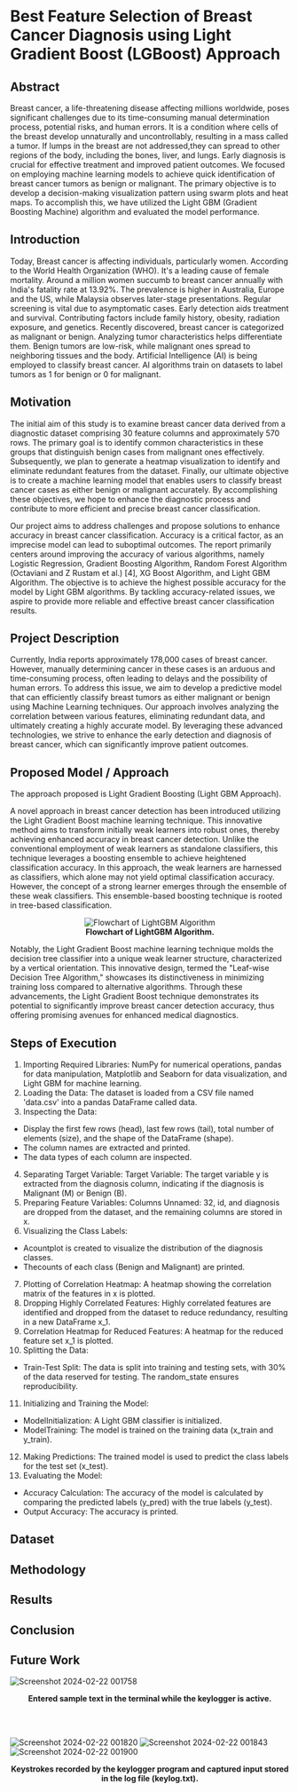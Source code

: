 # Best Feature Selection of Breast Cancer Diagnosis using Light Gradient Boost (LGBoost) Approach

## Abstract

Breast cancer, a life-threatening disease affecting millions worldwide, poses significant challenges due to its time-consuming manual determination process, potential risks, and human errors. It is a condition where cells of the breast develop unnaturally and uncontrollably, resulting in a mass called a tumor. If lumps in the breast are not addressed,they can spread to other regions of the body, including the bones, liver, and lungs. Early diagnosis is crucial for effective treatment and improved patient outcomes. We focused on employing machine learning models to achieve quick identification of breast cancer tumors as benign or malignant. The primary objective is to develop a decision-making visualization pattern using swarm plots and heat maps. To accomplish this, we have utilized the Light GBM (Gradient Boosting Machine) algorithm and evaluated the model performance.

## Introduction

Today, Breast cancer is affecting individuals, particularly women. According to the World Health Organization (WHO). It's a leading cause of female mortality. Around a million women succumb to breast cancer annually with India's fatality rate at 13.92%. The prevalence is higher in Australia, Europe and the US, while Malaysia observes later-stage presentations. Regular screening is vital due to asymptomatic cases. Early detection aids treatment and survival. Contributing factors include family history, obesity, radiation exposure, and genetics. Recently discovered, breast cancer is categorized as malignant or benign. Analyzing tumor characteristics helps differentiate them. Benign tumors are low-risk, while malignant ones spread to neighboring tissues and the body. Artificial Intelligence (AI) is being employed to classify breast cancer. AI algorithms train on datasets to label tumors as 1 for benign or 0 for malignant.

## Motivation

The initial aim of this study is to examine breast cancer data derived from a diagnostic dataset comprising 30 feature columns and approximately 570 rows. The primary goal is to identify common characteristics in these groups that distinguish benign cases from malignant ones effectively. Subsequently, we plan to generate a heatmap visualization to identify and eliminate redundant features from the dataset. Finally, our ultimate objective is to create a machine learning model that enables users to classify breast cancer cases as either benign or malignant accurately. By accomplishing these objectives, we hope to enhance the diagnostic process and contribute to more efficient and precise breast cancer classification.

Our project aims to address challenges and propose solutions to enhance accuracy in breast cancer classification. Accuracy is a critical factor, as an imprecise model can lead to suboptimal outcomes. The report primarily centers around improving the accuracy of various algorithms, namely Logistic Regression, Gradient Boosting Algorithm, Random Forest Algorithm (Octaviani and Z Rustam et al.) [4], XG Boost Algorithm, and Light GBM Algorithm. The objective is to achieve the highest possible accuracy for the model by Light GBM algorithms. By tackling accuracy-related issues, we aspire to provide more reliable and effective breast cancer classification results.

## Project Description

Currently, India reports approximately 178,000 cases of breast cancer. However, manually determining cancer in these cases is an arduous and time-consuming process, often leading to delays and the possibility of human errors. To address this issue, we aim to develop a predictive model that can efficiently classify breast tumors as either malignant or benign using Machine Learning techniques. Our approach involves analyzing the correlation between various features, eliminating redundant data, and ultimately creating a highly accurate model. By leveraging these advanced technologies, we strive to enhance the early detection and diagnosis of breast cancer, which can significantly improve patient outcomes.

## Proposed Model / Approach

The approach proposed is Light Gradient Boosting (Light GBM Approach).
 
A novel approach in breast cancer detection has been introduced utilizing the Light Gradient Boost machine learning technique. This innovative method aims to transform initially weak learners into robust ones, thereby achieving enhanced accuracy in breast cancer detection. Unlike the conventional employment of weak learners as standalone classifiers, this technique leverages a boosting ensemble to achieve heightened classification accuracy. In this approach, the weak learners are harnessed as classifiers, which alone may not yield optimal classification accuracy. However, the concept of a strong learner emerges through the ensemble of these weak classifiers. This ensemble-based boosting technique is rooted in tree-based classification.

<p align="center">
  <img src="https://github.com/arnab-maitra/Best-Feature-Selection-of-Breast-Cancer-Diagnosis-using-Light-GBM-Approach/assets/88264132/b043d9ca-c763-4a6a-bf97-865059d6a99f" alt="Flowchart of LightGBM Algorithm" />
  <br><b>Flowchart of LightGBM Algorithm.</b>

Notably, the Light Gradient Boost machine learning technique molds the decision tree classifier into a unique weak learner structure, characterized by a vertical orientation. This innovative design, termed the "Leaf-wise Decision Tree Algorithm," showcases its distinctiveness in minimizing training loss compared to alternative algorithms. Through these advancements, the Light Gradient Boost technique demonstrates its potential to significantly improve breast cancer detection accuracy, thus offering promising avenues for enhanced medical diagnostics.

## Steps of Execution

 1. Importing Required Libraries: NumPy for numerical operations, pandas for data manipulation, Matplotlib and Seaborn for data 
    visualization, and Light GBM for machine learning.
 2. Loading the Data: The dataset is loaded from a CSV file named 'data.csv' into a
    pandas DataFrame called data.
 3. Inspecting the Data:
 - Display the first few rows (head), last few rows (tail), total number of elements (size), and the shape of the DataFrame (shape).
 - The column names are extracted and printed.
 - The data types of each column are inspected.
 4. Separating Target Variable: Target Variable: The target variable y is extracted from the diagnosis column, indicating if the diagnosis 
    is Malignant (M) or Benign (B).
 5. Preparing Feature Variables: Columns Unnamed: 32, id, and diagnosis are dropped from the dataset, and the remaining columns are stored 
    in x.
 6. Visualizing the Class Labels:
 - Acountplot is created to visualize the distribution of the diagnosis classes.
 - Thecounts of each class (Benign and Malignant) are printed.
 7. Plotting of Correlation Heatmap: A heatmap showing the correlation matrix of the features in x is plotted.
 8. Dropping Highly Correlated Features: Highly correlated features are identified and dropped from the dataset to reduce redundancy, 
    resulting in a new DataFrame x_1.
 9. Correlation Heatmap for Reduced Features: A heatmap for the reduced feature set x_1 is plotted.
 10. Splitting the Data:
 - Train-Test Split: The data is split into training and testing sets, with 30% of the data reserved for testing. The random_state ensures 
   reproducibility.
 11. Initializing and Training the Model:
 - ModelInitialization: A Light GBM classifier is initialized.
 - ModelTraining: The model is trained on the training data (x_train and y_train).
 12. Making Predictions: The trained model is used to predict the class labels for the test set (x_test).
 13. Evaluating the Model:
 - Accuracy Calculation: The accuracy of the model is calculated by comparing the predicted labels (y_pred) with the true labels (y_test).
 - Output Accuracy: The accuracy is printed.



## Dataset


## Methodology


## Results


## Conclusion


## Future Work



![Screenshot 2024-02-22 001758](https://github.com/arnab-maitra/Keylogger/assets/88264132/1cca1f6d-d64b-4fe9-9b99-736107506358)
<b><p align="center">Entered sample text in the terminal while the keylogger is active.</p></b>

<br></br>

![Screenshot 2024-02-22 001820](https://github.com/arnab-maitra/Keylogger/assets/88264132/807205c1-a643-4f3e-bad0-888a4643f2a8)
![Screenshot 2024-02-22 001843](https://github.com/arnab-maitra/Keylogger/assets/88264132/a179ea84-f5e6-4fd7-831f-57cc4209a13f)
![Screenshot 2024-02-22 001900](https://github.com/arnab-maitra/Keylogger/assets/88264132/4c009ea2-d950-499d-8bbf-b3335fc35f78)
<b><p align="center">Keystrokes recorded by the keylogger program and captured input stored in the log file (keylog.txt).</p></b>
